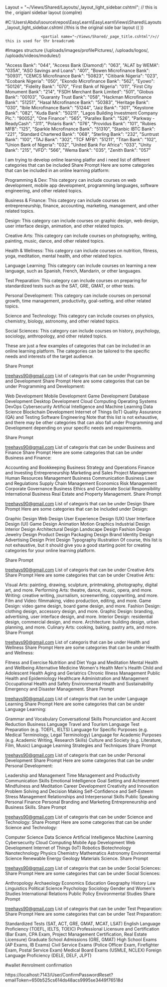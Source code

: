  Layout = "~/Views/Shared/Layouts/_layout_light_sidebar.cshtml"; // this is the ,  origianl sidebar layout (complre)





#C:\Users\Abdul\source\repos\EasyLearn\EasyLearn\Views\Shared\Layouts\_layout_light_sidebar.cshtml  //this is the original side bar layout (( <partial name="~/Views/Shared/_sidebar.cshtml"/>))


                    <partial name="~/Views/Shared/_page_title.cshtml"/>// this is used for thr breadcrumb

                    

#Images structure (/uploads/images/profilePictures/, /uploads/logos/, /uploads/videos/modules/)


"Access Bank": "044",
  "Access Bank (Diamond)": "063",
  "ALAT by WEMA": "035A",
  "ASO Savings and Loans": "401",
  "Bowen Microfinance Bank": "50931",
  "CEMCS Microfinance Bank": "50823",
  "Citibank Nigeria": "023",
  "Ecobank Nigeria": "050",
  "Ekondo Microfinance Bank": "562",
  "Eyowo": "50126",
  "Fidelity Bank": "070",
  "First Bank of Nigeria": "011",
  "First City Monument Bank": "214",
  "FSDH Merchant Bank Limited": "501",
  "Globus Bank": "00103",
  "Guaranty Trust Bank": "058",
  "Hackman Microfinance Bank": "51251",
  "Hasal Microfinance Bank": "50383",
  "Heritage Bank": "030",
  "Ibile Microfinance Bank": "51244",
  "Jaiz Bank": "301",
  "Keystone Bank": "082",
  "Kuda Bank": "50211",
  "Lagos Building Investment Company Plc.": "90052",
  "One Finance": "565",
  "Parallex Bank": "526",
  "Parkway - ReadyCash": "311",
  "Polaris Bank": "076",
  "Providus Bank": "101",
  "Rubies MFB": "125",
  "Sparkle Microfinance Bank": "51310",
  "Stanbic IBTC Bank": "221",
  "Standard Chartered Bank": "068",
  "Sterling Bank": "232",
  "Suntrust Bank": "100",
  "TAJ Bank": "302",
  "TCF MFB": "51211",
  "Titan Bank": "102",
  "Union Bank of Nigeria": "032",
  "United Bank For Africa": "033",
  "Unity Bank": "215",
  "VFD": "566",
  "Wema Bank": "035",
  "Zenith Bank": "057"









  I am trying to develop online learning platfor and i need list of different categories that can be included
Share Prompt
Here are some categories that can be included in an online learning platform:

Programming & Dev: This category can include courses on web development, mobile app development, programming languages, software engineering, and other related topics.

Business & Finance: This category can include courses on entrepreneurship, finance, accounting, marketing, management, and other related topics.

Design: This category can include courses on graphic design, web design, user interface design, animation, and other related topics.

Creative Arts: This category can include courses on photography, writing, painting, music, dance, and other related topics.

Health & Wellness: This category can include courses on nutrition, fitness, yoga, meditation, mental health, and other related topics.

Language Learning: This category can include courses on learning a new language, such as Spanish, French, Mandarin, or other languages.

Test Preparation: This category can include courses on preparing for standardized tests such as the SAT, GRE, GMAT, or other tests.

Personal Development: This category can include courses on personal growth, time management, productivity, goal-setting, and other related topics.

Science and Technology: This category can include courses on physics, chemistry, biology, astronomy, and other related topics.

Social Sciences: This category can include courses on history, psychology, sociology, anthropology, and other related topics.

These are just a few examples of categories that can be included in an online learning platform. The categories can be tailored to the specific needs and interests of the target audience.

Share Prompt




treehays90@gmail.com
List of categoris that can be under Programming and Development
Share Prompt
Here are some categories that can be under Programming and Development:

Web Development
Mobile Development
Game Development
Database Development
Desktop Development
Cloud Computing
Operating Systems
DevOps
Cybersecurity
Artificial Intelligence and Machine Learning
Data Science
Blockchain Development
Internet of Things (IoT)
Quality Assurance (QA) and Testing
Software Engineering
Note that this list is not exhaustive, and there may be other categories that can also fall under Programming and Development depending on your specific needs and requirements.

Share Prompt




treehays90@gmail.com
List of categoris that can be under Business and Finance
Share Prompt
Here are some categories that can be under Business and Finance:

Accounting and Bookkeeping
Business Strategy and Operations
Finance and Investing
Entrepreneurship
Marketing and Sales
Project Management
Human Resources Management
Business Communication
Business Law and Regulations
Supply Chain Management
Economics
Risk Management
Corporate Governance
Business Ethics and Corporate Social Responsibility
International Business
Real Estate and Property Management.
Share Prompt




treehays90@gmail.com
List of categoris that can be under Design
Share Prompt
Here are some categories that can be included under Design:

Graphic Design
Web Design
User Experience Design (UX)
User Interface Design (UI)
Game Design
Animation
Motion Graphics
Industrial Design
Interior Design
Architectural Design
Landscape Design
Fashion Design
Jewelry Design
Product Design
Packaging Design
Brand Identity Design
Advertising Design
Print Design
Typography
Illustration
Of course, this list is not exhaustive, but it should give you a good starting point for creating categories for your online learning platform.

Share Prompt




treehays90@gmail.com
List of categoris that can be under Creative Arts
Share Prompt
Here are some categories that can be under Creative Arts:

Visual Arts: painting, drawing, sculpture, printmaking, photography, digital art, and more.
Performing Arts: theatre, dance, music, opera, and more.
Writing: creative writing, journalism, screenwriting, copywriting, and more.
Film and Video: filmmaking, video production, editing, and more.
Game Design: video game design, board game design, and more.
Fashion Design: clothing design, accessory design, and more.
Graphic Design: branding, advertising, user interface design, and more.
Interior Design: residential design, commercial design, and more.
Architecture: building design, urban planning, and more.
Culinary Arts: cooking, baking, pastry arts, and more.
Share Prompt




treehays90@gmail.com
List of categoris that can be under  Health and Wellness
Share Prompt
Here are some categories that can be under Health and Wellness:

Fitness and Exercise
Nutrition and Diet
Yoga and Meditation
Mental Health and Wellbeing
Alternative Medicine
Women's Health
Men's Health
Child and Adolescent Health
Aging and Geriatrics
Chronic Illness Management
Public Health and Epidemiology
Healthcare Administration and Management
Occupational Health and Safety
Environmental Health and Sustainability
Emergency and Disaster Management.
Share Prompt




treehays90@gmail.com
List of categoris that can be under Language Learning
Share Prompt
Here are some categories that can be under Language Learning:

Grammar and Vocabulary
Conversational Skills
Pronunciation and Accent Reduction
Business Language
Travel and Tourism Language
Test Preparation (e.g. TOEFL, IELTS)
Language for Specific Purposes (e.g. Medical Terminology, Legal Terminology)
Language for Academic Purposes (e.g. Academic Writing, Research Skills)
Culture and Society (e.g. Literature, Film, Music)
Language Learning Strategies and Techniques
Share Prompt




treehays90@gmail.com
List of categoris that can be under Personal Development
Share Prompt
Here are some categories that can be under Personal Development:

Leadership and Management
Time Management and Productivity
Communication Skills
Emotional Intelligence
Goal Setting and Achievement
Mindfulness and Meditation
Career Development
Creativity and Innovation
Problem Solving and Decision Making
Self-Confidence and Self-Esteem
Stress Management
Relationships and Interpersonal Skills
Public Speaking
Personal Finance
Personal Branding and Marketing
Entrepreneurship and Business Skills.
Share Prompt




treehays90@gmail.com
List of categoris that can be under Science and Technology: 
Share Prompt
Here are some categories that can be under Science and Technology:

Computer Science
Data Science
Artificial Intelligence
Machine Learning
Cybersecurity
Cloud Computing
Mobile App Development
Web Development
Internet of Things (IoT)
Robotics
Biotechnology
Nanotechnology
Physics
Chemistry
Mathematics
Astronomy
Environmental Science
Renewable Energy
Geology
Materials Science.
Share Prompt




treehays90@gmail.com
List of categoris that can be under Social Sciences: 
Share Prompt
Here are some categories that can be under Social Sciences:

Anthropology
Archaeology
Economics
Education
Geography
History
Law
Linguistics
Political Science
Psychology
Sociology
Gender and Women's Studies
International Relations
Public Policy
Environmental Studies
Share Prompt




treehays90@gmail.com
List of categoris that can be under Test Preparation:
Share Prompt
Here are some categories that can be under Test Preparation:

Standardized Tests (SAT, ACT, GRE, GMAT, MCAT, LSAT)
English Language Proficiency (TOEFL, IELTS, TOEIC)
Professional Licensure and Certification (Bar Exam, CPA Exam, Project Management Certification, Real Estate Licensure)
Graduate School Admissions (GRE, GMAT)
High School Exams (AP Exams, IB Exams)
Civil Service Exams (Police Officer Exam, Firefighter Exam, Postal Service Exam)
Medical Board Exams (USMLE, NCLEX)
Foreign Language Proficiency (DELE, DELF, JLPT)









#wallet 
#enrolment confirmation



https://localhost:7143/User/ConfirmPasswordReset?emailToken=650b525cs614ds48acs9995se3449f76518d